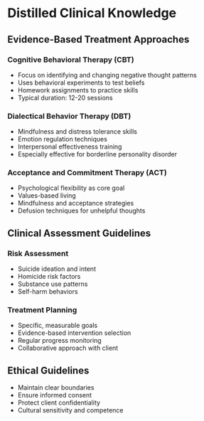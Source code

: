 # Distilled Clinical Knowledge

## Evidence-Based Treatment Approaches

### Cognitive Behavioral Therapy (CBT)
- Focus on identifying and changing negative thought patterns
- Uses behavioral experiments to test beliefs
- Homework assignments to practice skills
- Typical duration: 12-20 sessions

### Dialectical Behavior Therapy (DBT)
- Mindfulness and distress tolerance skills
- Emotion regulation techniques
- Interpersonal effectiveness training
- Especially effective for borderline personality disorder

### Acceptance and Commitment Therapy (ACT)
- Psychological flexibility as core goal
- Values-based living
- Mindfulness and acceptance strategies
- Defusion techniques for unhelpful thoughts

## Clinical Assessment Guidelines

### Risk Assessment
- Suicide ideation and intent
- Homicide risk factors
- Substance use patterns
- Self-harm behaviors

### Treatment Planning
- Specific, measurable goals
- Evidence-based intervention selection
- Regular progress monitoring
- Collaborative approach with client

## Ethical Guidelines
- Maintain clear boundaries
- Ensure informed consent
- Protect client confidentiality
- Cultural sensitivity and competence